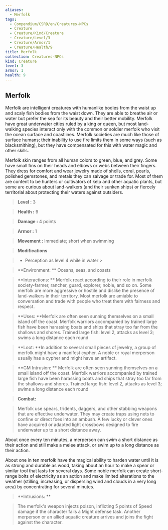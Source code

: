```yaml
---
aliases:
  - Merfolk
tags:
  - Compendium/CSRD/en/Creatures-NPCs
  - Creature
  - Creature/Kind/Creature
  - Creature/Level/3
  - Creature/Armor/1
  - Creature/Health/9
title: Merfolk
collection: Creatures-NPCs
kind: Creature
level: 3
armor: 1
health: 9
---
```

## Merfolk    
Merfolk are intelligent creatures with humanlike bodies from the waist up and scaly fish bodies from the waist down. They are able to breathe air or water but prefer the sea for its beauty and their better mobility. Merfolk have great underwater cities ruled by a king or queen, but most land-walking species interact only with the common or soldier merfolk who visit the ocean surface and coastlines. Merfolk societies are much like those of surface humans; their inability to use fire limits them in some ways (such as blacksmithing), but they have compensated for this with water magic and other skills.   
Merfolk skin ranges from all human colors to green, blue, and grey. Some have small fins on their heads and elbows or webs between their fingers. They dress for comfort and wear jewelry made of shells, coral, pearls, polished gemstones, and metals they can salvage or trade for. Most of them are content to be hunters or cultivators of kelp and other aquatic plants, but some are curious about land-walkers (and their sunken ships) or fiercely territorial about protecting their waters against outsiders.    
  
    
> **Level :** 3    
> **Health :** 9    
> **Damage :** 4 points    
> **Armor :** 1    
> **Movement :** Immediate; short when swimming    
> **Modifications**    
>- Perception as level 4 while in water >  
>    
> **Environment: ** Oceans, seas, and coasts    
> **Interactions: ** Merfolk react according to their role in merfolk society-farmer, rancher, guard, explorer, noble, and so on. Some merfolk are more aggressive or hostile and dislike the presence of land-walkers in their territory. Most merfolk are amiable to conversation and trade with people who treat them with fairness and respect.    
> **Uses: **Merfolk are often seen sunning themselves on a small island off the coast. Merfolk warriors accompanied by trained large fish have been harassing boats and ships that stray too far from the shallows and shores. Trained large fish: level 2, attacks as level 3; swims a long distance each round    
> **Loot: **In addition to several small pieces of jewelry, a group of merfolk might have a manifest cypher. A noble or royal merperson usually has a cypher and might have an artifact.    
> **GM Intrusion: ** Merfolk are often seen sunning themselves on a small island off the coast. Merfolk warriors accompanied by trained large fish have been harassing boats and ships that stray too far from the shallows and shores. Trained large fish: level 2, attacks as level 3; swims a long distance each round    
  
> **Combat:**   
> Merfolk use spears, tridents, daggers, and other stabbing weapons that are effective underwater. They may create traps using nets to confine or direct foes into an ambush. A few lucky or clever ones have acquired or adapted light crossbows designed to fire underwater up to a short distance away.   
About once every ten minutes, a merperson can swim a short distance as their action and still make a melee attack, or swim up to a long distance as their action.   
About one in ten merfolk have the magical ability to harden water until it is as strong and durable as wood, taking about an hour to make a spear or similar tool that lasts for several days. Some noble merfolk can create short-range bolts of electricity as an action and make limited alterations to the weather (stilling, increasing, or dispersing wind and clouds in a very long area) by concentrating for several minutes.    
    
  
> **Intrusions: **   
> The merfolk's weapon injects poison, inflicting 5 points of Speed damage if the character fails a Might defense task. Another merperson or an allied aquatic creature arrives and joins the fight against the character.    
